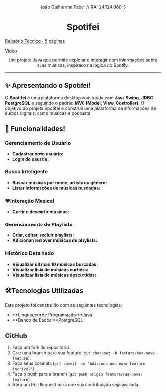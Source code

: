 <p align="center">
  João Guilherme Faber // RA: 24.124.060-5
</p>

<h1 align="center">Spotifei</h1>

[Relatório Técnico - 5 páginas](/docs/Relatorio_Spotifei.pdf)
<p></p>

[Video](/docs/video.pdf)


<p align="center">
  Um projeto Java que permite explorar e interagir com informações sobre suas músicas, inspirado na lógica do Spotify.
</p>

---

## ✨ Apresentando o Spotifei!

O **Spotifei** é uma plataforma desktop construída com **Java Swing**, **JDBC PostgreSQL** e seguindo o padrão **MVC (Model, View, Controller)**. O objetivo do projeto Spotifei é construir uma plataforma de
informações de áudios digitais, como músicas e podcasts


## 🚀 Funcionalidades!


### Gerenciamento de Usuário

* **Cadastrar novo usuário:**
* **Login de usuário:** 

### Busca Inteligente

* **Buscar músicas por nome, artista ou gênero:**
* **Listar informações de músicas buscadas:** 

### ❤Interação Musical

* **Curtir e descurtir músicas:** 

### Gerenciamento de Playlists

* **Criar, editar, excluir playlists:** 
* **Adicionar/remover músicas de playlists:** 

### Histórico Detalhado

* **Visualizar últimas 10 músicas buscadas:** 
* **Visualizar lista de músicas curtidas:**
* **Visualizar lista de músicas descurtidas:** 

## 🛠Tecnologias Utilizadas

Este projeto foi construído com as seguintes tecnologias:

* **Linguagem de Programação:**Java
* **Banco de Dados:**PostgreSQL


## GitHub

1.  Faça um fork do repositório.
2.  Crie uma branch para sua feature (`git checkout -b feature/sua-nova-feature`).
3.  Faça seus commits (`git commit -am 'Adiciona uma nova feature incrível'`).
4.  Faça o push para a branch (`git push origin feature/sua-nova-feature`).
5.  Abra um Pull Request para que sua contribuição seja avaliada.

